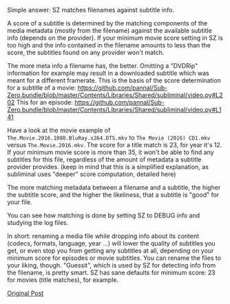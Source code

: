 Simple answer: SZ matches filenames against subtitle info.

A score of a subtitle is determined by the matching components of the media metadata (mostly from the filename) against the available subtitle info (depends on the provider). If your minimum movie score setting in SZ is too high and the info contained in the filename amounts to less than the score, the subtitles found on any provider won't match.

The more meta info a filename has, the better. Omitting a "DVDRip" information for example may result in a downloaded subtitle which was meant for a different framerate.
This is the basis of the score determination for a subtitle of a movie: https://github.com/pannal/Sub-Zero.bundle/blob/master/Contents/Libraries/Shared/subliminal/video.py#L202
This for an episode: https://github.com/pannal/Sub-Zero.bundle/blob/master/Contents/Libraries/Shared/subliminal/video.py#L141

Have a look at the movie example of `The.Movie.2016.1080.BluRay.x264.DTS.mkv` to `The Movie (2016) CD1.mkv` versus `The.Movie.2016.mkv`. The score for a title match is 23, for year it's 12. If your minimum movie score is more than 35, it won't be able to find any subtitles for this file, regardless of the amount of metadata a subtitle provider provides. (keep in mind that this is a simplified explanation, as subliminal uses "deeper" score computation, detailed here)

The more matching metadata between a filename and a subtitle, the higher the subtitle score, and the higher the likeliness, that a subtitle is "good" for your file.

You can see how matching is done by setting SZ to DEBUG info and studying the log files.

In short: renaming a media file while dropping info about its content (codecs, formats, language, year ...) will lower the quality of subtitles you get, or even stop you from getting any subtitles at all, depending on your minimum score for episodes or movie subtitles. You can rename the files to your liking, though. "Guessit", which is used by SZ for detecting info from the filename, is pretty smart.
SZ has sane defaults for minimum score: 23 for movies (title matches), for example.

[Original Post](https://forums.plex.tv/discussion/comment/1234850/#Comment_1234850)